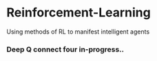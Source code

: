 # Reinforcement-Learning
Using methods of RL to manifest intelligent agents

### Deep Q connect four in-progress..
